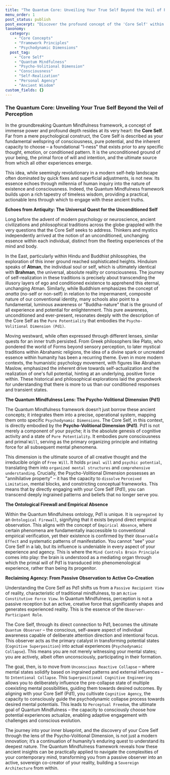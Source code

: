 ```yaml
---
title: "The Quantum Core: Unveiling Your True Self Beyond the Veil of Perception"
menu_order: 1
post_status: publish
post_excerpt: "Discover the profound concept of the 'Core Self' within the Quantum Mindfulness framework, an inherent wellspring of consciousness and pure potential. This article explores its timeless roots in ancient spiritual traditions and its modern application through the Psycho-Volitional Dimension (Pd1), empowering you to reclaim agency and shape your experienced reality."
taxonomy:
  category:
    - "Core Concepts"
    - "Framework Principles"
    - "Psychodynamic Dimensions"
  post_tag:
    - "Core Self"
    - "Quantum Mindfulness"
    - "Psycho-Volitional Dimension"
    - "Consciousness"
    - "Self-Realization"
    - "Personal Agency"
    - "Ancient Wisdom"
custom_fields: {}
---
```


### The Quantum Core: Unveiling Your True Self Beyond the Veil of Perception

In the groundbreaking Quantum Mindfulness framework, a concept of immense power and profound depth resides at its very heart: the **Core Self**. Far from a mere psychological construct, the Core Self is described as your fundamental wellspring of consciousness, pure potential, and the inherent capacity to choose – a foundational "I-ness" that exists prior to any specific thought, emotion, or conditioned pattern. It is the unconditioned ground of your being, the primal force of will and intention, and the ultimate source from which all other experiences emerge.

This idea, while seemingly revolutionary in a modern self-help landscape often dominated by quick fixes and superficial adjustments, is not new. Its essence echoes through millennia of human inquiry into the nature of existence and consciousness. Indeed, the Quantum Mindfulness framework builds upon a rich tapestry of timeless wisdom, providing a practical, actionable lens through which to engage with these ancient truths.

**Echoes from Antiquity: The Universal Quest for the Unconditioned Self**

Long before the advent of modern psychology or neuroscience, ancient civilizations and philosophical traditions across the globe grappled with the very questions that the Core Self seeks to address. Thinkers and mystics independently arrived at the notion of an unconditioned, unchanging essence within each individual, distinct from the fleeting experiences of the mind and body.

In the East, particularly within Hindu and Buddhist philosophies, the exploration of this inner ground reached sophisticated heights. Hinduism speaks of **Atman**, the individual soul or self, which is ultimately identical with **Brahman**, the universal, absolute reality or consciousness. The journey of self-realization in these traditions is precisely about transcending the illusory layers of ego and conditioned existence to apprehend this eternal, unchanging Atman. Similarly, while Buddhism emphasizes the concept of *anatta* (no-self or non-self) in relation to the impermanent, composite nature of our conventional identity, many schools also point to a fundamental, luminous awareness or "Buddha-nature" that is the ground of all experience and potential for enlightenment. This pure awareness, unconditioned and ever-present, resonates deeply with the description of the Core Self as the `Pure Potentiality` that embodies the `Psycho-Volitional Dimension (Pd1)`.

Moving westward, while often expressed through different lenses, similar quests for an inner truth persisted. From Greek philosophers like Plato, who pondered the world of Forms beyond sensory perception, to later mystical traditions within Abrahamic religions, the idea of a divine spark or uncreated essence within humanity has been a recurring theme. Even in more modern contexts, the humanistic psychology movement, with figures like Abraham Maslow, emphasized the inherent drive towards self-actualization and the realization of one's full potential, hinting at an underlying, positive force within. These historical and philosophical explorations laid the groundwork for understanding that there is more to us than our conditioned responses and transient states.

**The Quantum Mindfulness Lens: The Psycho-Volitional Dimension (Pd1)**

The Quantum Mindfulness framework doesn’t just borrow these ancient concepts; it integrates them into a precise, operational system, mapping them onto specific `Psychodynamic Dimensions`. The Core Self, in this context, is directly embodied by the **Psycho-Volitional Dimension (Pd1)**. Pd1 is not merely a component of your psyche; it is the absolute genesis of cognitive activity and a state of `Pure Potentiality`. It embodies pure consciousness and primal `Will`, serving as the primary organizing principle and initiating force for all subsequent mental phenomena.

This dimension is the ultimate source of all creative thought and the irreducible origin of `Free Will`. It holds `primal will` and `psychic potential`, translating them into `organized mental structures` and `comprehensive understanding`. Crucially, the Psycho-Volitional Dimension possesses an "annihilative property" – it has the capacity to `dissolve` `Perceived Limitation`, mental blocks, and constricting conceptual frameworks. This means that by directly engaging with your Core Self (Pd1), you can transcend deeply ingrained patterns and beliefs that no longer serve you.

**The Ontological Firewall and Empirical Absence**

Within the Quantum Mindfulness ontology, Pd1 is unique. It is `segregated by` an `Ontological Firewall`, signifying that it exists beyond direct empirical observation. This aligns with the concept of `Empirical Absence`, where certain phenomena are fundamentally inaccessible to conventional empirical verification, yet their existence is confirmed by their `Observable Effect` and systematic patterns of manifestation. You cannot "see" your Core Self in a lab, but its influence is undeniable in every aspect of your experience and agency. This is where the `Mind Controls Brain Principle` comes into play: the brain is understood as a mediating organ through which the primal will of Pd1 is transduced into phenomenological experience, rather than being its progenitor.

**Reclaiming Agency: From Passive Observation to Active Co-Creation**

Understanding the Core Self as Pd1 shifts us from a `Passive Recipient View` of reality, characteristic of traditional mindfulness, to an `Active Constitutive Force View`. In Quantum Mindfulness, perception is not a passive reception but an active, creative force that significantly shapes and generates experienced reality. This is the essence of the `Observer-Participant Role`.

The Core Self, through its direct connection to Pd1, becomes the ultimate `Quantum Observer` – the conscious, self-aware aspect of individual awareness capable of deliberate attention direction and intentional focus. This observer acts as the primary catalyst in transforming potential states (`Cognitive Superposition`) into actual experiences (`Psychodynamic Collapse`). This means you are not merely witnessing your mental states; you are actively, albeit often unconsciously, participating in their formation.

The goal, then, is to move from `Unconscious Reactive Collapse` – where mental states solidify based on ingrained patterns and external influences – to `Intentional Collapse`. This `Superpositional Cognitive Engineering` allows you to deliberately influence the pre-collapse state of multiple coexisting mental possibilities, guiding them towards desired outcomes. By aligning with your Core Self (Pd1), you cultivate `Cognitive Agency`, the capacity to consciously guide the psychodynamic collapse process towards desired mental potentials. This leads to `Perceptual Freedom`, the ultimate goal of Quantum Mindfulness – the capacity to consciously choose how potential experiences actualize, enabling adaptive engagement with challenges and conscious evolution.

The journey into your inner blueprint, and the discovery of your Core Self through the lens of the Psycho-Volitional Dimension, is not just a modern innovation; it’s a continuation of humanity’s enduring quest to understand its deepest nature. The Quantum Mindfulness framework reveals how these ancient insights can be practically applied to navigate the complexities of your contemporary mind, transforming you from a passive observer into an active, sovereign co-creator of your reality, building a `Sovereign Architecture` from within.